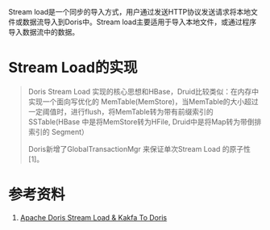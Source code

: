 Stream load是一个同步的导入方式，用户通过发送HTTP协议发送请求将本地文件或数据流导入到Doris中。Stream load主要适用于导入本地文件，或通过程序导入数据流中的数据。

# Stream Load的实现

> Doris Stream Load 实现的核心思想和HBase，Druid比较类似：在内存中实现一个面向写优化的 MemTable(MemStore)，当MemTable的大小超过一定阈值时，进行flush，将MemTable转为带有前缀索引的SSTable(HBase 中是将MemStore转为HFile, Druid中是将Map转为带倒排索引的 Segment）
>
> Doris新增了GlobalTransactionMgr 来保证单次Stream Load 的原子性[1]。

# 参考资料

1. [Apache Doris Stream Load & Kakfa To Doris](https://blog.bcmeng.com/post/kafka-to-doris.html)